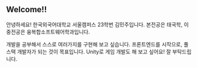 ## Welcome!!

안녕하세요!
한국외국어대학교 서울캠퍼스 23학번 김민주입니다.
본전공은 태국학, 이중전공은 융복합소프트웨어학과입니다.

개발을 공부해서 스스로 여러가지를 구현해 보고 싶습니다.
프론트엔드를 시작으로, 풀스택 개발자가 되는 것이 목표입니다.
Unity로 게임 개발도 해 보고 싶어요!
잘 부탁드립니다.
